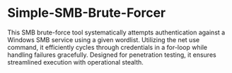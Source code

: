 # Simple-SMB-Brute-Forcer
This SMB brute-force tool systematically attempts authentication against a Windows SMB service using a given wordlist. Utilizing the net use command, it efficiently cycles through credentials in a for-loop while handling failures gracefully. Designed for penetration testing, it ensures streamlined execution with operational stealth.
